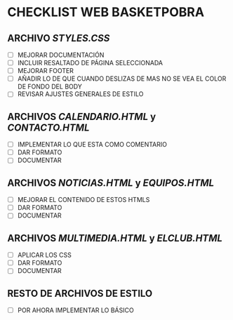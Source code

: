 # CHECKLIST WEB BASKETPOBRA

## ARCHIVO _STYLES.CSS_
* [ ] MEJORAR DOCUMENTACIÓN
* [ ] INCLUIR RESALTADO DE PÁGINA SELECCIONADA
* [ ] MEJORAR FOOTER
* [ ] AÑADIR LO DE QUE CUANDO DESLIZAS DE MAS NO SE VEA EL COLOR DE FONDO DEL BODY
* [ ] REVISAR AJUSTES GENERALES DE ESTILO

## ARCHIVOS _CALENDARIO.HTML_ y _CONTACTO.HTML_
* [ ] IMPLEMENTAR LO QUE ESTA COMO COMENTARIO
* [ ] DAR FORMATO
* [ ] DOCUMENTAR

## ARCHIVOS _NOTICIAS.HTML_ y _EQUIPOS.HTML_
* [ ] MEJORAR EL CONTENIDO DE ESTOS HTMLS
* [ ] DAR FORMATO
* [ ] DOCUMENTAR

## ARCHIVOS _MULTIMEDIA.HTML_ y _ELCLUB.HTML_
* [ ] APLICAR LOS CSS
* [ ] DAR FORMATO
* [ ] DOCUMENTAR

## RESTO DE ARCHIVOS DE ESTILO
* [ ] POR AHORA IMPLEMENTAR LO BÁSICO
